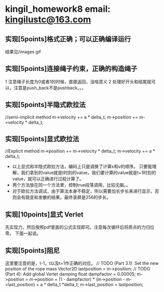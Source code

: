 
# kingil_homework8 email: kingilustc@163.com

## 实现[5points]格式正确；可以正确编译运行
结果见/images gif
## 实现[5points]连接绳子约束，正确的构造绳子
1 注意绳子长度为0或者1的时候，直接返回，没啥意义
2 处理好开头和结尾就可以，注意是push_back不是pushback。。。

## 实现[5points]半隐式欧拉法
//semi-implicit method
m->velocity += a * delta_t;
m->position += m->velocity * delta_t;

## 实现[5points]显式欧拉法 
//Explicit method
m->position += m->velocity * delta_t;
m->velocity += a * delta_t;

+ 以上显式和半隐式欧拉方法，编码上只是调换了计算x和v的顺序。
只要能理解，我们拿到的value就是t时刻的value，我们要计算的value就是t+1时刻的value，就可以正确进行过程计算了。
+ 两个方法放在同一个方法里，控制true段落调用，比较无脑。。
+ 对于欧拉方法调试，由于算法本身不稳定，所以需要加长步长来进行显示，否则会有跳变和发散的结果。最终录屏是256的步长。

## 实现[10points]显式 Verlet

先实现力，然后按照pdf里面的公式实现即可。注意每次循环后将质点的力归位零。
下面一起说。
## 实现[5points]阻尼
这里要注意的是，t-1，t以及t+1作正确的对应。
// TODO (Part 3.1): Set the new position of the rope mass
Vector2D lastposition = m->position;
// TODO (Part 4): Add global Verlet damping
float dampfactor = 0.00005;
m->position = m->position +  (1 - dampfactor) * (m->position - m->last_position) + a * delta_t *delta_t;
m->last_position = lastposition;
